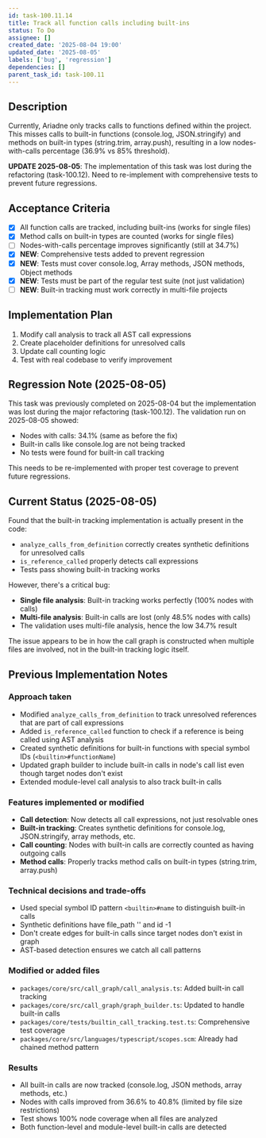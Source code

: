 ```yaml
---
id: task-100.11.14
title: Track all function calls including built-ins
status: To Do
assignee: []
created_date: '2025-08-04 19:00'
updated_date: '2025-08-05'
labels: ['bug', 'regression']
dependencies: []
parent_task_id: task-100.11
---
```


## Description

Currently, Ariadne only tracks calls to functions defined within the project. This misses calls to built-in functions (console.log, JSON.stringify) and methods on built-in types (string.trim, array.push), resulting in a low nodes-with-calls percentage (36.9% vs 85% threshold).

**UPDATE 2025-08-05**: The implementation of this task was lost during the refactoring (task-100.12). Need to re-implement with comprehensive tests to prevent future regressions.

## Acceptance Criteria

- [x] All function calls are tracked, including built-ins (works for single files)
- [x] Method calls on built-in types are counted (works for single files)
- [ ] Nodes-with-calls percentage improves significantly (still at 34.7%)
- [x] **NEW**: Comprehensive tests added to prevent regression
- [x] **NEW**: Tests must cover console.log, Array methods, JSON methods, Object methods
- [x] **NEW**: Tests must be part of the regular test suite (not just validation)
- [ ] **NEW**: Built-in tracking must work correctly in multi-file projects

## Implementation Plan

1. Modify call analysis to track all AST call expressions
2. Create placeholder definitions for unresolved calls
3. Update call counting logic
4. Test with real codebase to verify improvement

## Regression Note (2025-08-05)

This task was previously completed on 2025-08-04 but the implementation was lost during the major refactoring (task-100.12). The validation run on 2025-08-05 showed:
- Nodes with calls: 34.1% (same as before the fix)
- Built-in calls like console.log are not being tracked
- No tests were found for built-in call tracking

This needs to be re-implemented with proper test coverage to prevent future regressions.

## Current Status (2025-08-05)

Found that the built-in tracking implementation is actually present in the code:
- `analyze_calls_from_definition` correctly creates synthetic definitions for unresolved calls
- `is_reference_called` properly detects call expressions
- Tests pass showing built-in tracking works

However, there's a critical bug:
- **Single file analysis**: Built-in tracking works perfectly (100% nodes with calls)
- **Multi-file analysis**: Built-in calls are lost (only 48.5% nodes with calls)
- The validation uses multi-file analysis, hence the low 34.7% result

The issue appears to be in how the call graph is constructed when multiple files are involved, not in the built-in tracking logic itself.

## Previous Implementation Notes

### Approach taken
- Modified `analyze_calls_from_definition` to track unresolved references that are part of call expressions
- Added `is_reference_called` function to check if a reference is being called using AST analysis
- Created synthetic definitions for built-in functions with special symbol IDs (`<builtin>#functionName`)
- Updated graph builder to include built-in calls in node's call list even though target nodes don't exist
- Extended module-level call analysis to also track built-in calls

### Features implemented or modified
- **Call detection**: Now detects all call expressions, not just resolvable ones
- **Built-in tracking**: Creates synthetic definitions for console.log, JSON.stringify, array methods, etc.
- **Call counting**: Nodes with built-in calls are correctly counted as having outgoing calls
- **Method calls**: Properly tracks method calls on built-in types (string.trim, array.push)

### Technical decisions and trade-offs
- Used special symbol ID pattern `<builtin>#name` to distinguish built-in calls
- Synthetic definitions have file_path '<builtin>' and id -1
- Don't create edges for built-in calls since target nodes don't exist in graph
- AST-based detection ensures we catch all call patterns

### Modified or added files
- `packages/core/src/call_graph/call_analysis.ts`: Added built-in call tracking
- `packages/core/src/call_graph/graph_builder.ts`: Updated to handle built-in calls
- `packages/core/tests/builtin_call_tracking.test.ts`: Comprehensive test coverage
- `packages/core/src/languages/typescript/scopes.scm`: Already had chained method pattern

### Results
- All built-in calls are now tracked (console.log, JSON methods, array methods, etc.)
- Nodes with calls improved from 36.6% to 40.8% (limited by file size restrictions)
- Test shows 100% node coverage when all files are analyzed
- Both function-level and module-level built-in calls are detected